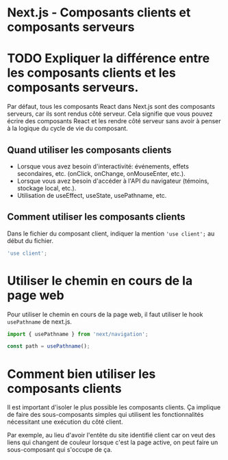 # Next.js - Composants clients et composants serveurs  

# **TODO** Expliquer la différence entre les composants clients et les composants serveurs.

Par défaut, tous les composants React dans Next.js sont des composants serveurs, car ils sont rendus côté serveur. Cela signifie que vous pouvez écrire des composants React et les rendre côté serveur sans avoir à penser à la logique du cycle de vie du composant.

## Quand utiliser les composants clients

- Lorsque vous avez besoin d'interactivité: événements, effets secondaires, etc. (onClick, onChange, onMouseEnter, etc.).
- Lorsque vous avez besoin d'accéder à l'API du navigateur (témoins, stockage local, etc.).
- Utilisation de useEffect, useState, usePathname, etc.

## Comment utiliser les composants clients

Dans le fichier du composant client, indiquer la mention `'use client';` au début du fichier.

``` ts title="app/components/main-header.tsx"
'use client';
```

# Utiliser le chemin en cours de la page web 

Pour utiliser le chemin en cours de la page web, il faut utiliser le hook `usePathname` de next.js.

``` ts 
import { usePathname } from 'next/navigation';

const path = usePathname();
```

# Comment bien utiliser les composants clients

Il est important d'isoler le plus possible les composants clients. Ça implique de faire des sous-composants simples qui utilisent les fonctionnalités nécessitant une exécution du côté client.

Par exemple, au lieu d'avoir l'entête du site identifié client car on veut des liens qui changent de couleur lorsque c'est la page active, on peut faire un sous-composant qui s'occupe de ça.

``` ts title="app/components/nav-link.tsx"
